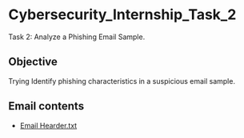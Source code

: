 # Cybersecurity_Internship_Task_2
Task 2: Analyze a Phishing Email Sample.

## Objective
Trying Identify phishing characteristics in a suspicious email sample.

## Email contents
* [Email Hearder.txt](https://github.com/KRakeshkumar0011/Cybersecurity_Internship_Task_2/blob/main/Email%20Header.txt)
